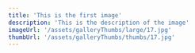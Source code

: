```yaml
---
title: 'This is the first image'
description: 'This is the description of the image'
imageUrl: '/assets/galleryThumbs/large/17.jpg'
thumbUrl: '/assets/galleryThumbs/thumbs/17.jpg'
---
```

